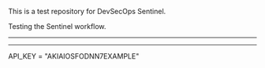 This is a test repository for DevSecOps Sentinel.

Testing the Sentinel workflow.

-------------
-------------

API_KEY = "AKIAIOSFODNN7EXAMPLE"
